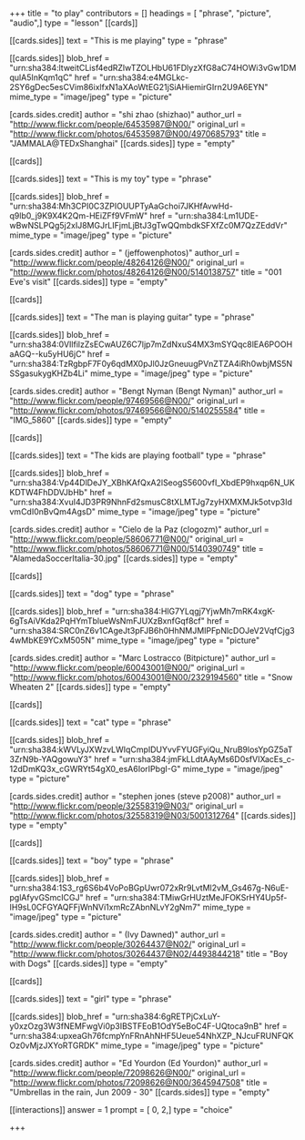 +++
title = "to play"
contributors = []
headings = [ "phrase", "picture", "audio",]
type = "lesson"
[[cards]]

[[cards.sides]]
text = "This is me playing"
type = "phrase"

[[cards.sides]]
blob_href = "urn:sha384:ltweitCLisf4edRZlwTZOLHbU61FDlyzXfG8aC74HOWi3vGw1DMqulA5InKqm1qC"
href = "urn:sha384:e4MGLkc-2SY6gDec5esCVim86ixlfxN1aXAoWtEG21jSiAHiemirGIrn2U9A6EYN"
mime_type = "image/jpeg"
type = "picture"

[cards.sides.credit]
author = "shi zhao (shizhao)"
author_url = "http://www.flickr.com/people/64535987@N00/"
original_url = "http://www.flickr.com/photos/64535987@N00/4970685793"
title = "JAMMALA@TEDxShanghai"
[[cards.sides]]
type = "empty"

[[cards]]

[[cards.sides]]
text = "This is my toy"
type = "phrase"

[[cards.sides]]
blob_href = "urn:sha384:Mh3CPI0C3ZPIOUUPTyAaGchoi7JKHfAvwHd-q9lb0_j9K9X4K2Qm-HEiZFf9VFmW"
href = "urn:sha384:Lm1UDE-wBwNSLPQg5j2xIJ8MGJrLIFjmLjBtJ3gTwQQmbdkSFXfZc0M7QzZEddVr"
mime_type = "image/jpeg"
type = "picture"

[cards.sides.credit]
author = " (jeffowenphotos)"
author_url = "http://www.flickr.com/people/48264126@N00/"
original_url = "http://www.flickr.com/photos/48264126@N00/5140138757"
title = "001 Eve's visit"
[[cards.sides]]
type = "empty"

[[cards]]

[[cards.sides]]
text = "The man is playing guitar"
type = "phrase"

[[cards.sides]]
blob_href = "urn:sha384:0VIlfilzZsECwAUZ6C7ljp7mZdNxuS4MX3mSYQqc8lEA6POOHaAGQ--ku5yHU6jC"
href = "urn:sha384:TzRgbpF7F0y6qdMX0pJl0JzGneuugPVnZTZA4iRh0wbjMS5NSSgasukygKHZb4Li"
mime_type = "image/jpeg"
type = "picture"

[cards.sides.credit]
author = "Bengt Nyman (Bengt Nyman)"
author_url = "http://www.flickr.com/people/97469566@N00/"
original_url = "http://www.flickr.com/photos/97469566@N00/5140255584"
title = "IMG_5860"
[[cards.sides]]
type = "empty"

[[cards]]

[[cards.sides]]
text = "The kids are playing football"
type = "phrase"

[[cards.sides]]
blob_href = "urn:sha384:Vp44DlDeJY_XBhKAfQxA2lSeogS5600vfI_XbdEP9hxqp6N_UKKDTW4FhDDVJbHb"
href = "urn:sha384:XvuI4JD3PR9NhnFd2smusC8tXLMTJg7zyHXMXMJk5otvp3IdvmCdI0nBvQm4AgsD"
mime_type = "image/jpeg"
type = "picture"

[cards.sides.credit]
author = "Cielo de la Paz (clogozm)"
author_url = "http://www.flickr.com/people/58606771@N00/"
original_url = "http://www.flickr.com/photos/58606771@N00/5140390749"
title = "AlamedaSoccerItalia-30.jpg"
[[cards.sides]]
type = "empty"

[[cards]]

[[cards.sides]]
text = "dog"
type = "phrase"

[[cards.sides]]
blob_href = "urn:sha384:HlG7YLqgj7YjwMh7mRK4xgK-6gTsAiVKda2PqHYmTblueWsNmFJUXzBxnfGqf8cf"
href = "urn:sha384:SRC0nZ6v1CAgeJt3pFJB6h0HhNMJMIPFpNlcDOJeV2VqfCjg34wMbKE9YCxM505N"
mime_type = "image/jpeg"
type = "picture"

[cards.sides.credit]
author = "Marc Lostracco (Bitpicture)"
author_url = "http://www.flickr.com/people/60043001@N00/"
original_url = "http://www.flickr.com/photos/60043001@N00/2329194560"
title = "Snow Wheaten 2"
[[cards.sides]]
type = "empty"

[[cards]]

[[cards.sides]]
text = "cat"
type = "phrase"

[[cards.sides]]
blob_href = "urn:sha384:kWVLyJXWzvLWIqCmpIDUYvvFYUGFyiQu_NruB9losYpGZ5aT3ZrN9b-YAQgowuY3"
href = "urn:sha384:jmFkLLdtAAyMs6D0sfVIXacEs_c-12dDmKQ3x_cGWRYt54gX0_esA6IorIPbgI-G"
mime_type = "image/jpeg"
type = "picture"

[cards.sides.credit]
author = "stephen jones (steve p2008)"
author_url = "http://www.flickr.com/people/32558319@N03/"
original_url = "http://www.flickr.com/photos/32558319@N03/5001312764"
[[cards.sides]]
type = "empty"

[[cards]]

[[cards.sides]]
text = "boy"
type = "phrase"

[[cards.sides]]
blob_href = "urn:sha384:1S3_rg6S6b4VoPoBGpUwr072xRr9LvtMl2vM_Gs467g-N6uE-pglAfyvGSmcICGJ"
href = "urn:sha384:TMiwGrHUztMeJFOKSrHY4Up5f-IH9sL0CFGYAQFFjWnNVi1xmRcZAbnNLvY2gNm7"
mime_type = "image/jpeg"
type = "picture"

[cards.sides.credit]
author = " (Ivy Dawned)"
author_url = "http://www.flickr.com/people/30264437@N02/"
original_url = "http://www.flickr.com/photos/30264437@N02/4493844218"
title = "Boy with Dogs"
[[cards.sides]]
type = "empty"

[[cards]]

[[cards.sides]]
text = "girl"
type = "phrase"

[[cards.sides]]
blob_href = "urn:sha384:6gRETPjCxLuY-y0xzOzg3W3fNEMFwgVi0p3IBSTFEoB1OdY5eBoC4F-UQtoca9nB"
href = "urn:sha384:upxeaGh76fcmpYnFRnAhNHF5Ueue54NhXZP_NJcuFRUNFQKOz0vMjzJXYoRTGRDK"
mime_type = "image/jpeg"
type = "picture"

[cards.sides.credit]
author = "Ed Yourdon (Ed Yourdon)"
author_url = "http://www.flickr.com/people/72098626@N00/"
original_url = "http://www.flickr.com/photos/72098626@N00/3645947508"
title = "Umbrellas in the rain, Jun 2009 - 30"
[[cards.sides]]
type = "empty"

[[interactions]]
answer = 1
prompt = [ 0, 2,]
type = "choice"

+++
